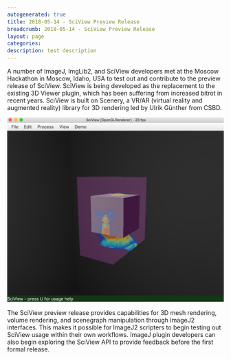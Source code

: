 ```yaml
---
autogenerated: true
title: 2018-05-14 - SciView Preview Release
breadcrumb: 2018-05-14 - SciView Preview Release
layout: page
categories: 
description: test description
---
```


A number of ImageJ, ImgLib2, and SciView developers met at the Moscow Hackathon in Moscow, Idaho, USA to test out and contribute to the preview release of SciView. SciView is being developed as the replacement to the existing 3D Viewer plugin, which has been suffering from increased bitrot in recent years. SciView is built on Scenery, a VR/AR (virtual reality and augmented reality) library for 3D rendering led by Ulrik Günther from CSBD.

<img src="/media/SciView preview blockhead.png" width="600"/>

The SciView preview release provides capabilities for 3D mesh rendering, volume rendering, and scenegraph manipulation through ImageJ2 interfaces. This makes it possible for ImageJ2 scripters to begin testing out SciView usage within their own workflows. ImageJ plugin developers can also begin exploring the SciView API to provide feedback before the first formal release.
